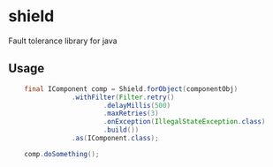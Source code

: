 # shield

Fault tolerance library for java

## Usage

```java
    final IComponent comp = Shield.forObject(componentObj)
                .withFilter(Filter.retry()
                        .delayMillis(500)
                        .maxRetries(3)
                        .onException(IllegalStateException.class)
                        .build())
                .as(IComponent.class);

    comp.doSomething();
```